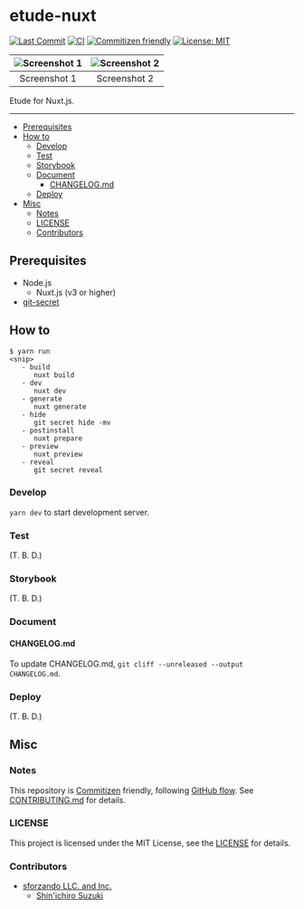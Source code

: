 # etude-nuxt

<!-- Badges -->

[![Last Commit](https://img.shields.io/github/last-commit/shin-sforzando/etude-nuxt)](https://github.com/shin-sforzando/etude-nuxt/graphs/commit-activity)
[![CI](https://github.com/shin-sforzando/etude-nuxt/actions/workflows/ci.yml/badge.svg)](https://github.com/shin-sforzando/etude-nuxt/actions/workflows/ci.yml)
[![Commitizen friendly](https://img.shields.io/badge/commitizen-friendly-brightgreen.svg)](http://commitizen.github.io/cz-cli/)
[![License: MIT](https://img.shields.io/badge/License-MIT-blue.svg)](https://opensource.org/licenses/MIT)

<!-- Screenshots -->

| ![Screenshot 1](https://placehold.jp/32/3d4070/ffffff/720x480.png?text=Screenshot%201) | ![Screenshot 2](https://placehold.jp/32/703d40/ffffff/720x480.png?text=Screenshot%202) |
|:--------------------------------------------------------------------------------------:|:--------------------------------------------------------------------------------------:|
|                                      Screenshot 1                                      |                                      Screenshot 2                                      |

<!-- Synopsis -->

Etude for Nuxt.js.

----

<!-- TOC -->

- [Prerequisites](#prerequisites)
- [How to](#how-to)
  - [Develop](#develop)
  - [Test](#test)
  - [Storybook](#storybook)
  - [Document](#document)
    - [CHANGELOG.md](#changelogmd)
  - [Deploy](#deploy)
- [Misc](#misc)
  - [Notes](#notes)
  - [LICENSE](#license)
  - [Contributors](#contributors)

## Prerequisites

- Node.js
  - Nuxt.js (v3 or higher)
- [git-secret](https://git-secret.io)

## How to

```shell
$ yarn run
<snip>
   - build
      nuxt build
   - dev
      nuxt dev
   - generate
      nuxt generate
   - hide
      git secret hide -mv
   - postinstall
      nuxt prepare
   - preview
      nuxt preview
   - reveal
      git secret reveal
```

### Develop

`yarn dev` to start development server.

### Test

(T. B. D.)

### Storybook

(T. B. D.)

### Document

#### CHANGELOG.md

To update CHANGELOG.md, `git cliff --unreleased --output CHANGELOG.md`.

### Deploy

(T. B. D.)

## Misc

### Notes

This repository is [Commitizen](https://commitizen.github.io/cz-cli/) friendly, following [GitHub flow](https://docs.github.com/en/get-started/quickstart/github-flow).
See [CONTRIBUTING.md](./CONTRIBUTING.md) for details.

### LICENSE

This project is licensed under the MIT License, see the [LICENSE](./LICENSE) for details.

### Contributors

- [sforzando LLC. and Inc.](https://sforzando.co.jp/)
  - [Shin'ichiro Suzuki](https://github.com/shin-sforzando)
